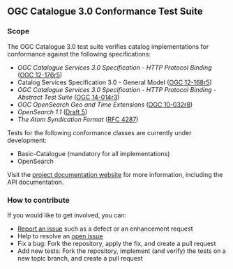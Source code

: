 ## OGC Catalogue 3.0 Conformance Test Suite

### Scope

The OGC Catalogue 3.0 test suite verifies catalog implementations for conformance 
against the following specifications:

* _OGC Catalogue Services 3.0 Specification - HTTP Protocol Binding_ 
([OGC 12-176r5](https://portal.opengeospatial.org/files/?artifact_id=61521&version=1))
* Catalog Services Specification 3.0 - General Model 
([OGC 12-168r5](https://portal.opengeospatial.org/files/?artifact_id=61522&version=1))
* _OGC Catalogue Services 3.0 Specification - HTTP Protocol Binding - Abstract Test Suite_ 
([OGC 14-014r3](https://portal.opengeospatial.org/files/?artifact_id=61520&version=1))
* _OGC OpenSearch Geo and Time Extensions_ 
([OGC 10-032r8](https://portal.opengeospatial.org/files/?artifact_id=56866&version=2))
* _OpenSearch 1.1_ ([Draft 5](http://www.opensearch.org/Specifications/OpenSearch/1.1))
* _The Atom Syndication Format_ ([RFC 4287](http://tools.ietf.org/html/rfc4287))

Tests for the following conformance classes are currently under development: 

* Basic-Catalogue (mandatory for all implementations)
* OpenSearch

Visit the [project documentation website](http://opengeospatial.github.io/ets-cat30/) 
for more information, including the API documentation.


### How to contribute

If you would like to get involved, you can:

* [Report an issue](https://github.com/opengeospatial/ets-cat30/issues) such as a defect or 
an enhancement request
* Help to resolve an [open issue](https://github.com/opengeospatial/ets-cat30/issues?q=is%3Aopen)
* Fix a bug: Fork the repository, apply the fix, and create a pull request
* Add new tests: Fork the repository, implement (and verify) the tests on a new topic branch, 
and create a pull request
